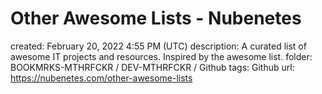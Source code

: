 # Other Awesome Lists - Nubenetes

created: February 20, 2022 4:55 PM (UTC)
description: A curated list of awesome IT projects and resources. Inspired by the awesome list.
folder: BOOKMRKS-MTHRFCKR / DEV-MTHRFCKR / Github
tags: Github
url: https://nubenetes.com/other-awesome-lists